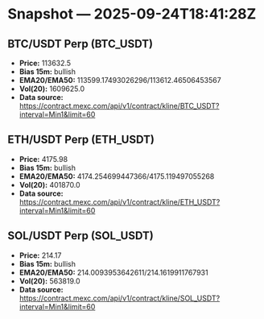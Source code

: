 # Snapshot — 2025-09-24T18:41:28Z

## BTC/USDT Perp (BTC_USDT)
- **Price:** 113632.5
- **Bias 15m:** bullish
- **EMA20/EMA50:** 113599.17493026296/113612.46506453567
- **Vol(20):** 1609625.0
- **Data source:** https://contract.mexc.com/api/v1/contract/kline/BTC_USDT?interval=Min1&limit=60

## ETH/USDT Perp (ETH_USDT)
- **Price:** 4175.98
- **Bias 15m:** bullish
- **EMA20/EMA50:** 4174.254699447366/4175.119497055268
- **Vol(20):** 401870.0
- **Data source:** https://contract.mexc.com/api/v1/contract/kline/ETH_USDT?interval=Min1&limit=60

## SOL/USDT Perp (SOL_USDT)
- **Price:** 214.17
- **Bias 15m:** bullish
- **EMA20/EMA50:** 214.0093953642611/214.1619911767931
- **Vol(20):** 563819.0
- **Data source:** https://contract.mexc.com/api/v1/contract/kline/SOL_USDT?interval=Min1&limit=60
